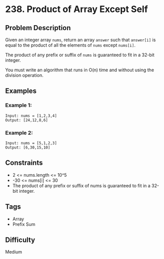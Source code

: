 # 238. Product of Array Except Self

## Problem Description
Given an integer array `nums`, return an array `answer` such that `answer[i]` is equal to the product of all the elements of `nums` except `nums[i]`.

The product of any prefix or suffix of `nums` is guaranteed to fit in a 32-bit integer.

You must write an algorithm that runs in O(n) time and without using the division operation.

## Examples

### Example 1:
```
Input: nums = [1,2,3,4]
Output: [24,12,8,6]
```

### Example 2:
```
Input: nums = [5,1,2,3]
Output: [6,30,15,10]
```

## Constraints
- 2 <= nums.length <= 10^5
- -30 <= nums[i] <= 30
- The product of any prefix or suffix of nums is guaranteed to fit in a 32-bit integer.

## Tags
- Array
- Prefix Sum

## Difficulty
Medium 